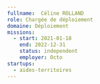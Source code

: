 ```yaml
---
fullname:  Céline ROLLAND 
role: Chargée de déploiement
domaine: Déploiement
missions:
  - start: 2021-01-18
    end: 2022-12-31
    status: independent
    employer: Octo 
startups:
  - aides-territoires
---
```


